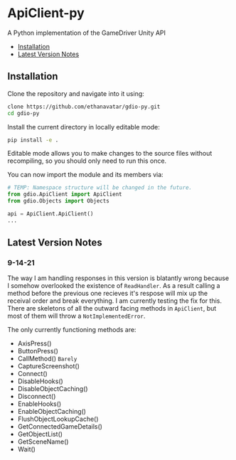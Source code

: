 # ApiClient-py
 A Python implementation of the GameDriver Unity API

 - [Installation](#Installation)
 - [Latest Version Notes](#Latest-Version-Notes)

## Installation

Clone the repository and navigate into it using:
```sh
clone https://github.com/ethanavatar/gdio-py.git
cd gdio-py
```

Install the current directory in locally editable mode:
```sh
pip install -e .
```

Editable mode allows you to make changes to the source files without recompiling, so you should only need to run this once.

You can now import the module and its members via:
```py
# TEMP: Namespace structure will be changed in the future.
from gdio.ApiClient import ApiClient
from gdio.Objects import Objects

api = ApiClient.ApiClient()
...
```

## Latest Version Notes
### 9-14-21
The way I am handling responses in this version is blatantly wrong because I somehow overlooked the existence of `ReadHandler`. As a result calling a method before the previous one recieves it's respose will mix up the receival order and break everything. I am currently testing the fix for this. There are skeletons of all the outward facing methods in `ApiClient`, but most of them will throw a `NotImplementedError`.

The only currently functioning methods are:
 - AxisPress()
 - ButtonPress()
 - CallMethod() `Barely`
 - CaptureScreenshot()
 - Connect()
 - DisableHooks()
 - DisableObjectCaching()
 - Disconnect()
 - EnableHooks()
 - EnableObjectCaching()
 - FlushObjectLookupCache()
 - GetConnectedGameDetails()
 - GetObjectList()
 - GetSceneName()
 - Wait()
